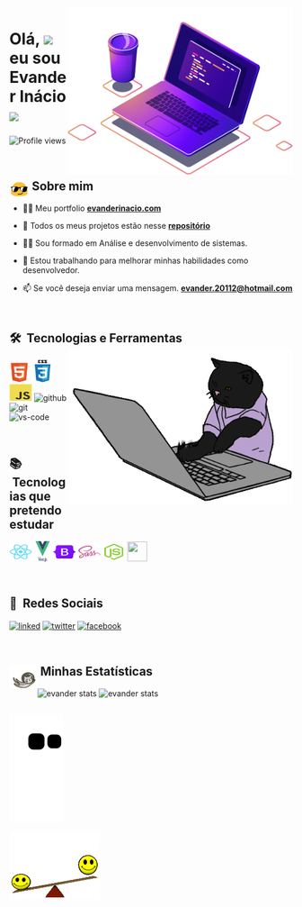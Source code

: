 
<img src="images/computer-illustration.png" min-width="400px" max-width="450px" width="400px" align="right" alt="Computador">
<h1 align="left">Olá, <img src="https://github.com/EvanderInacio/EvanderInacio/blob/main/images/Earth.gif?raw=true" width="30px"> eu sou Evander Inácio <img src="https://raw.githubusercontent.com/kaueMarques/kaueMarques/master/hi.gif" width="30px"></h1>

<p align="left"> <img src="https://komarev.com/ghpvc/?username=EvanderInacio&color=blue" alt="Profile views" /> </p>

<br>

 ## &nbsp;Sobre mim <img src="images/oculos.gif" width="35" align="left">
 
 - 👨‍💻 Meu portfolio **[ evanderinacio.com](https://www.evanderinacio.com)**

- 💼 Todos os meus projetos estão nesse **[ repositório](https://github.com/EvanderInacio/Projetos)**
 
- 👨‍🎓 Sou formado em Análise e desenvolvimento de sistemas.
 
- 🚀 Estou trabalhando para melhorar minhas habilidades como desenvolvedor.
 
- 📫 Se você deseja enviar uma mensagem.  **evander.20112@hotmail.com**

<br>

## 🛠 &nbsp;Tecnologias e Ferramentas <img src="images/gato.gif" width="400" align="right">

 <img src="https://raw.githubusercontent.com/devicons/devicon/master/icons/html5/html5-original.svg" alt="html5"  width="35" height="35"/> <img src="https://raw.githubusercontent.com/devicons/devicon/master/icons/css3/css3-original-wordmark.svg" alt="css3" width="40" height="40"/> </a>  <img src="https://raw.githubusercontent.com/devicons/devicon/master/icons/javascript/javascript-original.svg" alt="javascript" width="40" height="30"/> </a> <img src="https://raw.githubusercontent.com/EvanderInacio/EvanderInacio/26ff044a2fc4ca9f6153eba5547923f05e9faf6b/images/github.svg" alt="github" width="40" height="33"/> <img src="https://raw.githubusercontent.com/EvanderInacio/EvanderInacio/453eac6a7b80a0a180c970db4b51e3df466da88d/images/git.svg" alt="git" width="40" height="40"/> <img src="https://raw.githubusercontent.com/EvanderInacio/EvanderInacio/e25d715e6c3aeb692fb8b12dab7c7cd87b51b677/images/visual-studio-code.svg" alt="vs-code" width="40" height="35"/>
 
<br>

## 📚 &nbsp;Tecnologias que pretendo estudar

<img align="center" title="ReactJs" height="30" width="40" src="https://raw.githubusercontent.com/devicons/devicon/master/icons/react/react-original.svg"> </a>
 <img align="center" title="React Native" height="37" width="30" src="https://raw.githubusercontent.com/devicons/devicon/master/icons/vuejs/vuejs-original-wordmark.svg"> </a>
 <img align="center" title="BootStrap" height="30" width="40" src="https://raw.githubusercontent.com/devicons/devicon/master/icons/bootstrap/bootstrap-original.svg"> </a>
 <img align="center" title="Sass" height="30" width="40" src="https://raw.githubusercontent.com/devicons/devicon/master/icons/sass/sass-original.svg"> </a>
 <img align="center" title="NodeJs" height="30" width="40" src="https://raw.githubusercontent.com/devicons/devicon/master/icons/nodejs/nodejs-original.svg"> </a>
 <img align="center" title="MySQL" alt="" height="35" width="35" src="https://www.mysql.com/common/logos/logo-mysql-170x115.png">  


<br>

## 📱 &nbsp;Redes Sociais

<a href="https://www.linkedin.com/in/evander-inacio" target="blank"><img align="center" src="https://raw.githubusercontent.com/rahuldkjain/github-profile-readme-generator/master/src/images/icons/Social/linked-in-alt.svg" alt="linked" height="30" width="40" /></a>
<a href="https://twitter.com/Evander_Inacio" target="blank"><img align="center" src="https://raw.githubusercontent.com/EvanderInacio/EvanderInacio/55c6d0de3bb755efff5dd199a52d7e63fbe9f963/images/twitter.svg" alt="twitter" height="37" width="40" /></a>
<a href="https://www.facebook.com/evandder.lopes" target="blank"><img align="center" src="https://raw.githubusercontent.com/EvanderInacio/EvanderInacio/55c6d0de3bb755efff5dd199a52d7e63fbe9f963/images/facebook.svg" alt="facebook" height="40" width="40" /></a>

<br>

## &nbsp;Minhas Estatísticas <img src="images/gato_astronauta.gif" width="50" align="left">

<img width="530em" src="https://github-readme-stats.vercel.app/api?username=EvanderInacio&show_icons=true=anuraghazra&show_icons=true&theme=algolia" alt="evander stats"/> <img width="530em" src="https://github-readme-stats.vercel.app/api/top-langs/?username=EvanderInacio&layout=compact&theme=algolia" alt="evander stats"/>

##
![Snake animation](https://github.com/EvanderInacio/EvanderInacio/blob/output/github-contribution-grid-snake.svg)

![](images/Feliz.gif)


